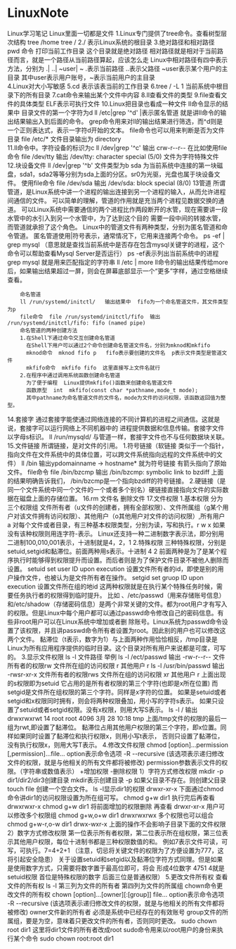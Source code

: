 # LinuxNote
Linux学习笔记    Linux里面一切都是文件
1.Linux专门提供了tree命令。查看树型层次结构  tree /home  tree /
2./  表示Linux系统的根目录
3.绝对路径和相对路径
  pwd 命令  打印当前工作目录  这个目录就是绝对路径
  相对路径就是相对于当前路径而言，就是一个路径从当前路径算起，应该怎么走
  Linux中相对路径有四中表示方法，分别为 .| ..| ~user| ~
  .表示当前路径  ..表示父路径  ~user表示某个用户的主目录 其中user表示用户账号，~表示当前用户的主目录  
4.Linux对大小写敏感
5.cd 表示该表当前的工作目录
6.tree / -L 1  当前系统中根目录下的所有目录
7.cat命令来输出某个文件中内容
8.ll查看文件的类型
9.file查看文件的具体类型  ELF表示可执行文件
10.Linux把目录也看成一种文件   ll命令显示的结果中  目录文件的第一个字符为d
   ll /etc|grep '^d'     |表示匿名管道  就是讲ll命令的输出结果输出入到后面的命令。
   grep命令用来对ll的输出结果进行筛选，而^d则是一个正则表达式，表示一字符d开始的文本。
   file命令也可以用来判断是否为文件目录
   file /etc/*    文件目录输出为  directory	
11.ll命令中。字符设备的标识为c
   ll /dev|grep '^c'     输出   crw-r--r--
   在比如使用file命令  file /dev/tty      输出  /dev/tty: character special (5/0)  文件为字符特殊文件
12.块设备文件  ll /dev|grep '^b'  文件类型为b
              sda 为当前系统中连接的第一块磁盘，sda1，sda2等等分别为sda上面的分区。sr0为光驱，光盘也属于块设备文件。
              使用file命令 file /dev/sda  输出 /dev/sda: block special (8/0)
13管道  所谓管道，是Linux系统中讲一个进程的输出连接到另一个进程的输入，从而允许进程间通信的文件。
        可以简单的理解，管道的作用就是充当两个进程见数据交换的通道。
        可以Linux系统中需要通信的两个进程比作两段断开的水管，现在需要讲一段水管中的水引入到另一个水管中，为了达到这个目的
        需要一段中间的转接水管，而管道就承担了这个角色。
        Linux中的管道文件有两种类型，分别为匿名管道和命令管道。
        匿名管道使用|符号表示，通常情况下，它用来连接两个命令。
        ps -ef | grep mysql  （意思就是查找当前系统中是否存在包含mysql关键字的进程，这个命令可以帮助查看Mysql
        Server是否运行）
        ps -ef表示列出当前系统中的进程  grep mysql  就是用来匹配指定的字符串
        ll /etc | more   ll命令的输出结果传给more后，如果输出结果超过一屏，则会在屏幕底部显示一个“更多”字样，通过空格继续查看。

        命名管道
        ll /run/systemd/initctl/   输出结果中  fifo为一个命名管道文件，其文件类型为p
        file命令  file /run/systemd/initctl/fifo  输出  /run/systemd/initctl/fifo: fifo (named pipe)
        命名管道的两种创建方法
        1.在Shell下通过命令交互创建命名管道
          在Shell下用户可以通过2个命令创建命名管道文件名，分别为mknod和mkfifo
          mknod命令  mknod fifo p   fifo表示要创建的文件名  p表示文件类型是管道文件
          mkfifo命令  mkfifo fifo  这里直接写上文件名就行
        2.在程序中通过调用系统函数创建命名管道
          为了便于编程  Linux提供mkfifo()函数来创建命名管道文件
          函数原型  int  mkfifo(const char *pathname,mode_t mode);
          其中pathname为命名管道文件的文件名，mode为文件的访问权限，该函数返回值为整型。
14.套接字
         通过套接字能使通过网络连接的不同计算机的进程之间通信。这就是说，套接字可以运行网络上不同机器中的
         进程提供数据和信息传输。套接字文件以字母s标识。
         ll /run/mysqld/  与管道一样，套接字文件也不与任何数据块关联。
15.文件链接 所谓链接，是对文件的引用。
         1.符号链接（软链接  类似于一个指针，指向文件在文件系统中的具体位置，可以跨文件系统指向远程的文件系统中的文件）
           ll /bin   输出ypdomainname -> hostname*  就为符号链接  有箭头指向了原始文件。
           file命令  file /bin/bzcmp    输出  /bin/bzcmp: symbolic link to bzdiff
           上面的结果明确告诉我们， /bin/bzcmp是一个指向bzdiff的符号链接。
         2.硬链接（是同一个文件系统中同一个文件的一个或者多个别名）硬链接直接指向文件的实际数据在磁盘上面的存储位置。
16.rm 文件名  删除文件
17.文件权限
         1.基本权限  分为三个权限组  文件所有者（u文件的创建者，拥有全部权限）、文件所属组（g某个用户对该文件拥有访问权限）、其他用户（o其他用户对文件的访问权限）,所有用户 a
         对每个文件或者目录，有三种基本权限类型，分别为读，写和执行。r  w  x  如果没有该种权限则用连字符-表示。
         Linux还支持一种二进制数字表示法，即分别用二进制100,010,001表示，十进制就是4，2，1
         2.特殊权限 三种特殊权限，分别是setuid,setgid和黏滞位。前面两种用s表示。十进制  4   2
          前面两种是为了是某个程序执行时能够得到权限提升而设置。而后者则是为了保护文件目录不被他人删除而设置。
          setuid set user ID upon execution  设置文件所有者的id，即使是别的用户操作文件，也被认为是文件所有者在操作。
          setgid set gruop ID upon execution 设置文件所在组的地id
          这两种权限就是在执行某个特殊任务时候，需要任务执行者的权限得到临时提升。
          比如 、/etc/passwd（用来存储账号信息）和/etc/shadow（存储密码信息）是两个非常关键的文件。都为root用户才有写入
          的权限。但是Linux中每个用户都可以通过passwd命令修改自己的密码信息。有些非root用户可以在Linux系统中增加或者删
          除账号。Linux系统为passwd命令设置了该权限，并且讲passwd命令所有者设置为root。因此别的用户也可以修改这两个文件。
          黏滞位（t表示，数字为1）与上面两种作用恰恰相反，/tmp目录是Linux为所有应用程序提供的临时目录。这个目录对所有用户来说都是可度，可写的。
          3.显示文件权限
          ls -l 文件路径
          举例 ls -l /ect/passwd      输出  -rw-r--r-- 文件所有者的权限rw  文件所在组的访问权限  r   其他用户 r
              ls -l /usr/bin/passwd   输出  -rwsr-xr-x 文件所有者的权限rws  文件所在组的访问权限  xr   其他用户 r
              上面出现的s权限即为setuid 它占用的是所有者权限的第三个字符(也即是x所在位置)
               而setgid是文件所在组权限的第三个字符。同样是x字符的位置。
               如果是setuid或者setgid和x权限同时拥有，则会将两种权限叠加，用小写的字符s表示。
               如果只设置了setuid或者setgid权限。没有x权限，则用大写S表示。
               ls -l /                输出  drwxrwxrwt  14 root root  4096 3月  28 10:18 tmp 
               上面/tmp文件的权限的最后一组为rwt,即设置了黏滞位。
               黏滞位占用其他用户权限的第三个字符，即x位置。同样如果同时设置了黏滞位和执行权限x，则用小写t表示，
               否则只设置了黏滞位，没有执行权限x，则用大写T表示。
          4.修改文件权限
               chmod [option]...permission [,permission]...file...
               option表示命令选项   -R  --recursive (该选项表示递归修改文件的权限，就是与他相关的所有文件都将被修改)
               permission参数表示文件的权限。（字符串或数值表示）  +增加权限  -删除权限
              1）字符方式修改权限
              mkdir -p dir1/dir2/dir3创建目录   mkdir表示创建目录  -p 如果父目录不存在。则创建父目录
              touch file   创建一个空白文件。
              ls -l显示dir1的权限  drwxr-xr-x 下面通过chmod命令讲dir1的访问权限设置为所在组可写。
              chmod g+w dir1  执行完后再查看 drwxrwxr-x
              chmod g+w dir1  将前面增加的权限删除 再查看   drwxr-xr-x
              用户可以修改多个权限组
               chmod g+w,o+w dir1   drwxrwxrwx
              多个权限也可以组合
               chmod g+w-r,o-w dir1   drwx-wxr-x
              上面的操作不会影响子目录下面的文件权限
             2）数字方式修改权限
              第一位表示所有者权限，第二位表示所在组权限，第三位表示其他用户权限，每位十进制书都是三种权限数值的和。
              例如7表示文件可读，可写，可执行。7=4+2+1
              （注意，切忌将关键文件的权限为了方便设置为777，这将引起安全隐患）
              关于设置setuid和setgid以及黏滞位字符方式同理。但是如果是使用数字方式，只需要将数字置于最高位即可，将会
            形成4位数字 4751 4就是setuid权限  首位是特殊权限的数字  后面三位是普通权限）
          5.更改文件所有权
              查看文件的所有权  ls -l  第三列为文件的所有者 第四列为文件的所属组
              chown命令更改文件的所有权
              chown [option]...[owner][:[group]] file...
              option表示命令选项   -R  --recursive (该选项表示递归修改文件的权限，就是与他相关的所有文件都将被修改)
              owner文件新的所有者 必须是系统中已经存在的有效账号 
              group文件的所属组，要是为空，意味着只更改文件的所有者，否则同时更改。
              sudo chown root dir1  这里将dir1文件的所有者改成root
              sudo命令用来以root用户的身份来执行某个命令
              sudo chown root:root dir1 

